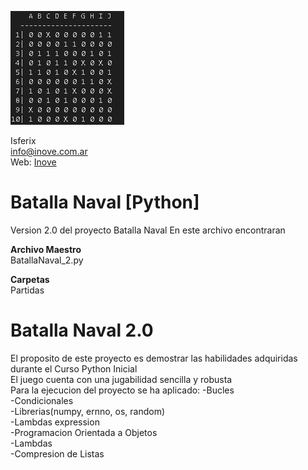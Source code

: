 ![banner](/ilustracion.jpg)

Isferix\
info@inove.com.ar\
Web: [Inove](http://inove.com.ar)

# Batalla Naval [Python]
Version 2.0 del proyecto Batalla Naval
En este archivo encontraran

__Archivo Maestro__\
BatallaNaval_2.py

__Carpetas__\
Partidas



# Batalla Naval 2.0
El proposito de este proyecto es demostrar las habilidades adquiridas durante el Curso Python Inicial \
El juego cuenta con una jugabilidad sencilla y robusta \
Para la ejecucion del proyecto se ha aplicado:
  -Bucles \
  -Condicionales \
  -Librerias(numpy, ernno, os, random) \
  -Lambdas expression \
  -Programacion Orientada a Objetos \
  -Lambdas \
  -Compresion de Listas
